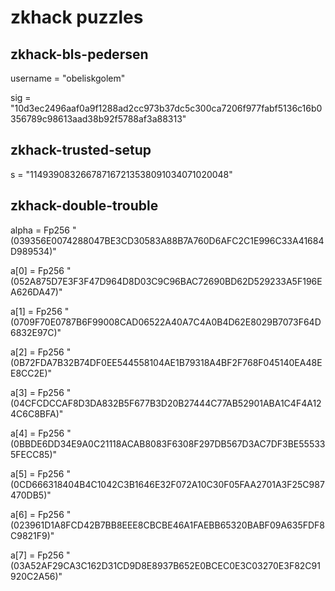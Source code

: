 # zkhack puzzles

## zkhack-bls-pedersen

username = "obeliskgolem"

sig = "10d3ec2496aaf0a9f1288ad2cc973b37dc5c300ca7206f977fabf5136c16b0356789c98613aad38b92f5788af3a88313"

## zkhack-trusted-setup
s = "114939083266787167213538091034071020048"

## zkhack-double-trouble
alpha = Fp256 "(039356E0074288047BE3CD30583A88B7A760D6AFC2C1E996C33A41684D989534)"

a[0] = Fp256 "(052A875D7E3F3F47D964D8D03C9C96BAC72690BD62D529233A5F196EA626DA47)"

a[1] = Fp256 "(0709F70E0787B6F99008CAD06522A40A7C4A0B4D62E8029B7073F64D6832E97C)"

a[2] = Fp256 "(0B72FDA7B32B74DF0EE544558104AE1B79318A4BF2F768F045140EA48EE8CC2E)"

a[3] = Fp256 "(04CFCDCCAF8D3DA832B5F677B3D20B27444C77AB52901ABA1C4F4A124C6C8BFA)"

a[4] = Fp256 "(0BBDE6DD34E9A0C21118ACAB8083F6308F297DB567D3AC7DF3BE555335FECC85)"

a[5] = Fp256 "(0CD666318404B4C1042C3B1646E32F072A10C30F05FAA2701A3F25C987470DB5)"

a[6] = Fp256 "(023961D1A8FCD42B7BB8EEE8CBCBE46A1FAEBB65320BABF09A635FDF8C9821F9)"

a[7] = Fp256 "(03A52AF29CA3C162D31CD9D8E8937B652E0BCEC0E3C03270E3F82C91920C2A56)"

